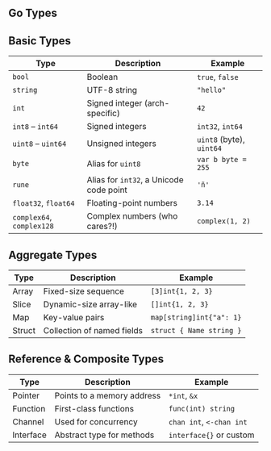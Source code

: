 ## Go Types

## Basic Types
| Type                      | Description                             | Example                  |
| ------------------------- | --------------------------------------- | ------------------------ |
| `bool`                    | Boolean                                 | `true`, `false`          |
| `string`                  | UTF-8 string                            | `"hello"`                |
| `int`                     | Signed integer (arch-specific)          | `42`                     |
| `int8` – `int64`          | Signed integers                         | `int32`, `int64`         |
| `uint8` – `uint64`        | Unsigned integers                       | `uint8` (byte), `uint64` |
| `byte`                    | Alias for `uint8`                       | `var b byte = 255`       |
| `rune`                    | Alias for `int32`, a Unicode code point | `'ñ'`                    |
| `float32`, `float64`      | Floating-point numbers                  | `3.14`                   |
| `complex64`, `complex128` | Complex numbers (who cares?!)           | `complex(1, 2)`          |

## Aggregate Types
| Type       | Description                | Example                  |
| ---------- | -------------------------- | ------------------------ |
|   Array    | Fixed-size sequence        | `[3]int{1, 2, 3}`        |
|   Slice    | Dynamic-size array-like    | `[]int{1, 2, 3}`         |
|   Map      | Key-value pairs            | `map[string]int{"a": 1}` |
|   Struct   | Collection of named fields | `struct { Name string }` |

## Reference & Composite Types
| Type          | Description                | Example                  |
| ------------- | -------------------------- | ------------------------ |
|   Pointer     | Points to a memory address | `*int`, `&x`             |
|   Function    | First-class functions      | `func(int) string`       |
|   Channel     | Used for concurrency       | `chan int`, `<-chan int` |
|   Interface   | Abstract type for methods  | `interface{}` or custom  |
